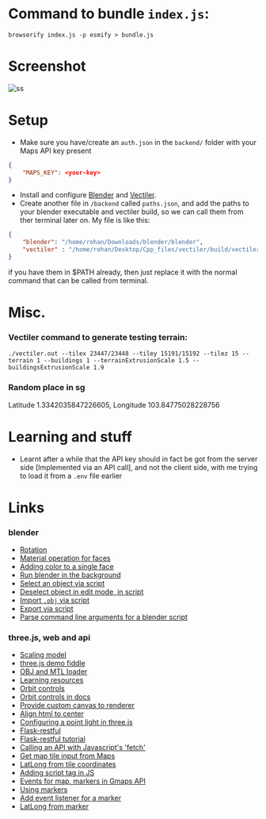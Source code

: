 # Command to bundle `index.js`:
`browserify index.js -p esmify > bundle.js`

# Screenshot
![ss](https://user-images.githubusercontent.com/17317792/72492205-59e96680-3857-11ea-899d-fd8cbaa749f7.jpeg)

# Setup
* Make sure you have/create an `auth.json` in the `backend/` folder with your Maps API key present
```json
{
    "MAPS_KEY": <your-key>
}
```
* Install and configure [Blender](https://www.blender.org/download/) and [Vectiler](https://github.com/karimnaaji/vectiler). 
* Create another file in `/backend` called `paths.json`, and add the paths to your blender executable and vectiler build, so we can call them from ther terminal later on. My file is like this:
```json
{
    "blender": "/home/rohan/Downloads/blender/blender",
    "vectiler" : "/home/rohan/Desktop/Cpp_files/vectiler/build/vectiler.out"
}
```
if you have them in $PATH already, then just replace it with the normal command that can be called from terminal.

# Misc.
### Vectiler command to generate testing terrain:
`./vectiler.out --tilex 23447/23448 --tiley 15191/15192 --tilez 15 --terrain 1 --buildings 1 --terrainExtrusionScale 1.5 --buildingsExtrusionScale 1.9`
### Random place in sg
Latitude 1.3342035847226605, Longitude 103.84775028228756

# Learning and stuff
* Learnt after a while that the API key should in fact be got from the server side [Implemented via an API call], and not the client side, with me trying to load it from a `.env` file earlier

# Links
### blender
* [Rotation](https://www.blender.org/forum/viewtopic.php?t=19783)
* [Material operation for faces](https://blender.stackexchange.com/questions/65494/set-the-color-of-faces-in-python-efficiently)
* [Adding color to a single face](https://blender.stackexchange.com/questions/23656/adding-color-to-models)
* [Run blender in the background](https://blender.stackexchange.com/questions/1365/how-can-i-run-blender-from-command-line-or-a-python-script-without-opening-a-gui)
* [Select an object via script](https://blender.stackexchange.com/a/154772)
* [Deselect object in edit mode, in script](https://blender.stackexchange.com/a/55996)
* [Import `.obj` via script](https://blender.stackexchange.com/questions/72928/blender-2-78-obj-import-via-script)
* [Export via script](https://blender.stackexchange.com/questions/84934/what-is-the-python-script-to-export-the-selected-meshes-in-obj)
* [Parse command line arguments for a blender script](https://blender.stackexchange.com/questions/6817/how-to-pass-command-line-arguments-to-a-blender-python-script)
### three.js, web and api
* [Scaling model](https://stackoverflow.com/questions/24723471/three-js-scale-model-with-scale-set-or-increase-model-size)
* [three.js demo fiddle](http://jsfiddle.net/g2evz0q5/)
* [OBJ and MTL loader](https://github.com/mrdoob/three.js/blob/master/examples/webgl_loader_obj_mtl.html)
* [Learning resources](https://threejs.org/docs/#manual/en/introduction/Useful-links)
* [Orbit controls](https://threejs.org/examples/#misc_controls_orbit)
* [Orbit controls in docs](https://threejs.org/docs/#examples/en/controls/OrbitControls)
* [Provide custom canvas to renderer](https://stackoverflow.com/a/21646450)
* [Align html to center](https://stackoverflow.com/questions/6464592/how-to-align-entire-html-body-to-the-center)
* [Configuring a point light in three.js](https://stackoverflow.com/questions/46231675/how-to-configure-a-point-light-in-three-js)
* [Flask-restful](https://flask-restful.readthedocs.io/en/0.3.6/quickstart.html)
* [Flask-restful tutorial](https://www.geeksforgeeks.org/python-build-a-rest-api-using-flask/)
* [Calling an API with Javascript's 'fetch'](https://stackoverflow.com/a/51854096)
* [Get map tile input from Maps](https://developers-dot-devsite-v2-prod.appspot.com/maps/documentation/javascript/examples/map-coordinates)
* [LatLong from tile coordinates](https://stackoverflow.com/questions/23457916/how-to-get-latitude-and-longitude-bounds-from-google-maps-x-y-and-zoom-parameter)
* [Adding script tag in JS](https://stackoverflow.com/questions/39680410/including-a-script-src-into-js-file)
* [Events for map, markers in Gmaps API](https://developers.google.com/maps/documentation/javascript/events)
* [Using markers](https://developers.google.com/maps/documentation/javascript/markers)
* [Add event listener for a marker](https://stackoverflow.com/a/15775130)
* [LatLong from marker](https://stackoverflow.com/a/11030800)